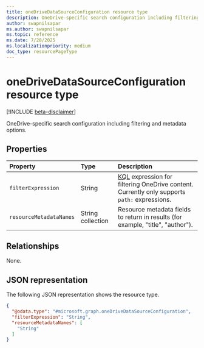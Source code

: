 ```yaml
---
title: oneDriveDataSourceConfiguration resource type
description: OneDrive-specific search configuration including filtering and metadata options.
author: swapnilsapar
ms.author: swapnilsapar
ms.topic: reference
ms.date: 7/28/2025
ms.localizationpriority: medium
doc_type: resourcePageType
---
```


# oneDriveDataSourceConfiguration resource type

[!INCLUDE [beta-disclaimer](../includes/beta-disclaimer.md)]

OneDrive-specific search configuration including filtering and metadata options.

## Properties

| Property                    | Type              | Description                                                                                    |
|:----------------------------|:------------------|:-----------------------------------------------------------------------------------------------|
| `filterExpression`          | String            | [KQL](https://learn.microsoft.com/en-us/sharepoint/dev/general-development/keyword-query-language-kql-syntax-reference) expression for filtering OneDrive content. Currently only supports `path:` expressions.   |
| `resourceMetadataNames`     | String collection | Resource metadata fields to return in results (for example, "title", "author").                     |

## Relationships

None.

## JSON representation

The following JSON representation shows the resource type.

```json
{
  "@odata.type": "#microsoft.graph.oneDriveDataSourceConfiguration",
  "filterExpression": "String",
  "resourceMetadataNames": [
    "String"
  ]
}
```
